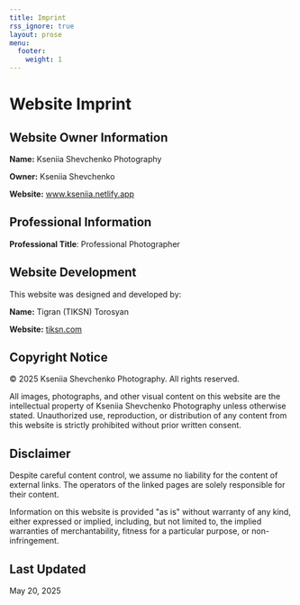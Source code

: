 ```yaml
---
title: Imprint
rss_ignore: true
layout: prose
menu:
  footer:
    weight: 1
---
```


# Website Imprint

## Website Owner Information

**Name:** Kseniia Shevchenko Photography  

**Owner:** Kseniia Shevchenko  

<!-- **Address:** 123 Capture Lane  
              Shutter City, SC 10001  
              United States   -->

<!-- **Email:** contact@kseniia.netlify.app   -->

<!-- **Phone:** +1 (555) 123-4567   -->

**Website:** [www.kseniia.netlify.app ](https://kseniia.netlify.app/) 

<!-- ## VAT Information
VAT Registration Number: US98765432100   -->

## Professional Information

**Professional Title**: Professional Photographer  

<!-- Professional Association: Professional Photographers of America (PPA)   -->

<!-- Membership Number: PPA-12345-XYZ   -->

## Website Development

This website was designed and developed by:  

**Name:** Tigran (TIKSN) Torosyan

<!-- **Address:** 456 Web Avenue  
              Digital District, DD 20002  
              United States   -->

<!-- **Email:** hello@pixelperfectstudios.com   -->

**Website:** [tiksn.com](https://tiksn.com/) 

<!-- ## Responsible for Content (§ 55 Abs. 2 RStV)
Kseniia Shevchenko  
123 Capture Lane  
Shutter City, SC 10001  
United States   -->

<!-- ## Privacy Policy
For details on how we handle your personal data, please refer to our Privacy Policy page. -->

## Copyright Notice
© 2025 Kseniia Shevchenko Photography. All rights reserved.

All images, photographs, and other visual content on this website are the intellectual property of Kseniia Shevchenko Photography unless otherwise stated. Unauthorized use, reproduction, or distribution of any content from this website is strictly prohibited without prior written consent.

## Disclaimer
Despite careful content control, we assume no liability for the content of external links. The operators of the linked pages are solely responsible for their content.

Information on this website is provided "as is" without warranty of any kind, either expressed or implied, including, but not limited to, the implied warranties of merchantability, fitness for a particular purpose, or non-infringement.

<!-- ## Dispute Resolution
The European Commission provides a platform for online dispute resolution (OS): https://ec.europa.eu/consumers/odr/ -->

## Last Updated
May 20, 2025